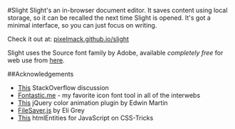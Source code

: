#Slight
Slight's an in-browser document editor. It saves content using local storage, so it can be recalled the next time Slight is opened. It's got a minimal interface, so you can just focus on writing.

Check it out at: [pixelmack.github.io/slight](http://pixelmack.github.io/slight)

Slight uses the Source font family by Adobe, available *completely free* for web use from [here](https://edgewebfonts.adobe.com).

##Acknowledgements
+ [This](http://stackoverflow.com/questions/2176861/javascript-get-clipboard-data-on-paste-event-cross-browser) StackOverflow discussion
+ [Fontastic.me](http://fontastic.me) - my favorite icon font tool in all of the interwebs
+ [This](http://www.bitstorm.org/jquery/color-animation/) jQuery color animation plugin by Edwin Martin
+ [FileSaver.js](https://github.com/eligrey/FileSaver.js) by Eli Grey
+ [This](http://css-tricks.com/snippets/javascript/htmlentities-for-javascript/) htmlEntities for JavaScript on CSS-Tricks
